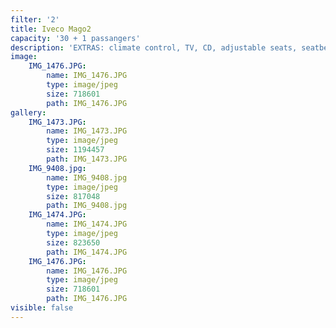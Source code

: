 ```yaml
---
filter: '2'
title: Iveco Mago2
capacity: '30 + 1 passangers'
description: 'EXTRAS: climate control, TV, CD, adjustable seats, seatbelt'
image:
    IMG_1476.JPG:
        name: IMG_1476.JPG
        type: image/jpeg
        size: 718601
        path: IMG_1476.JPG
gallery:
    IMG_1473.JPG:
        name: IMG_1473.JPG
        type: image/jpeg
        size: 1194457
        path: IMG_1473.JPG
    IMG_9408.jpg:
        name: IMG_9408.jpg
        type: image/jpeg
        size: 817048
        path: IMG_9408.jpg
    IMG_1474.JPG:
        name: IMG_1474.JPG
        type: image/jpeg
        size: 823650
        path: IMG_1474.JPG
    IMG_1476.JPG:
        name: IMG_1476.JPG
        type: image/jpeg
        size: 718601
        path: IMG_1476.JPG
visible: false
---
```


